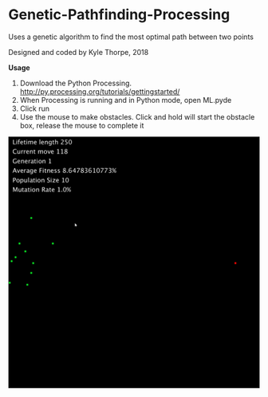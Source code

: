# Genetic-Pathfinding-Processing
Uses a genetic algorithm to find the most optimal path between two points

Designed and coded by Kyle Thorpe, 2018

**Usage**
1. Download the Python Processing. http://py.processing.org/tutorials/gettingstarted/
2. When Processing is running and in Python mode, open ML.pyde
3. Click run
4. Use the mouse to make obstacles. Click and hold will start the obstacle box, release the mouse to complete it


<img src="genetic.gif" alt="GIF" title="Preview of Program" />